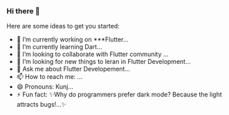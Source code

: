 ### Hi there 👋


Here are some ideas to get you started:

- 🔭 I’m currently working on ***Flutter...
- 🌱 I’m currently learning Dart...
- 👯 I’m looking to collaborate with Flutter community ...
- 🤔 I’m looking for new things to leran in Flutter Development...
- 💬 Ask me about Flutter Developement...
- 📫 How to reach me: ...
- 😄 Pronouns: Kunj...
- ⚡ Fun fact:  ✨Why do programmers prefer dark mode?
                Because the light attracts bugs!...✨

